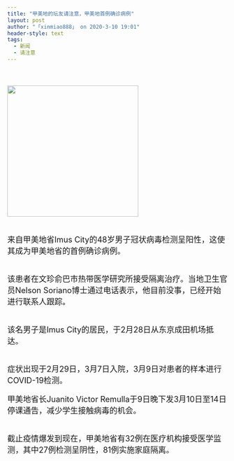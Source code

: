 ```yaml
---
title: "甲美地的坛友请注意，甲美地首例确诊病例"
layout: post
author: "「xinmiao888」 on 2020-3-10 19:01"
header-style: text
tags:
  - 新闻
  - 请注意
---
```


<head></head>
<body>
 <font style="font-size:18px"><br> </font>
 <br> 
 <ignore_js_op> 
  <img aid="1340602" src="https://bbs.boniu123.cc/data/attachment/forum/202003/10/185535gmmpcfzh16bcmc94.jpg" zoomfile="data/attachment/forum/202003/10/185535gmmpcfzh16bcmc94.jpg" file="data/attachment/forum/202003/10/185535gmmpcfzh16bcmc94.jpg" width="300" inpost="1"> 
  <div class="tip tip_4 aimg_tip" id="aimg_1340602_menu" style="position: absolute; display: none" disautofocus="true"> 
   <div class="xs0"> 
    <p><strong>55.jpg</strong> <em class="xg1">(20.47 KB, 下载次数: 0)</em></p> 
    <p> <a href="forum.php?mod=attachment&amp;aid=MTM0MDYwMnxlNTU0NTBlMnwxNTgzOTEwMDAzfDB8NTc3NjEz&amp;nothumb=yes" target="_blank">下载附件</a> &nbsp;<a href="javascript:;" onclick="showWindow(this.id, this.getAttribute('url'), 'get', 0);" id="savephoto_1340602" url="home.php?mod=spacecp&amp;ac=album&amp;op=saveforumphoto&amp;aid=1340602&amp;handlekey=savephoto_1340602">保存到相册</a> </p> 
    <p class="xg1 y"><span title="2020-3-10 18:55">昨天&nbsp;18:55</span> 上传</p> 
   </div> 
   <div class="tip_horn"></div> 
  </div> 
 </ignore_js_op> 
 <br> 
 <font style="font-size:18px"><br> </font>
 <br> 
 <font style="font-size:18px">来自甲美地省Imus City的48岁男子冠状病毒检测呈阳性，这使其成为甲美地省的首例确诊病例。</font>
 <br> 
 <font style="font-size:18px"><br> </font>
 <br> 
 <font style="font-size:18px">该患者在文珍俞巴市热带医学研究所接受隔离治疗。当地卫生官员Nelson Soriano博士通过电话表示，他目前没事，已经开始进行联系人跟踪。</font>
 <br> 
 <font style="font-size:18px"><br> </font>
 <br> 
 <font style="font-size:18px">该名男子是Imus City的居民，于2月28日从东京成田机场抵达。</font>
 <br> 
 <font style="font-size:18px"><br> </font>
 <br> 
 <font style="font-size:18px">症状出现于2月29日，3月7日入院，3月9日对患者的样本进行COVID-19检测。</font>
 <br> 
 <br> 
 <font style="font-size:18px">甲美地省长Juanito Victor Remulla于9日晚下发3月10日至14日停课通告，减少学生接触病毒的机会。</font>
 <br> 
 <font style="font-size:18px"><br> </font>
 <br> 
 <font style="font-size:18px">截止疫情爆发到现在，甲美地省有32例在医疗机构接受医学监测，其中27例检测呈阴性，81例实施家庭隔离。</font>
 <br> 
 <br> 
 <br>
</body>


